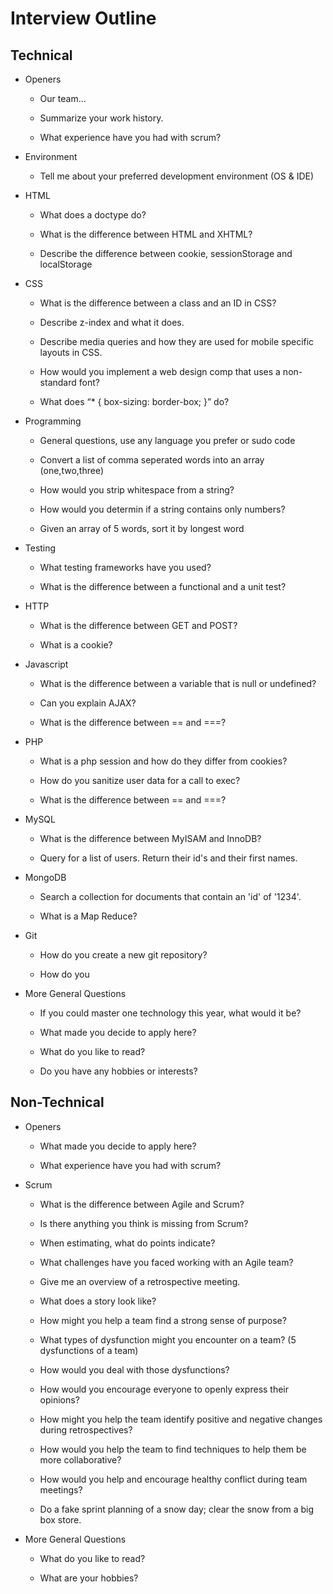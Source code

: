 # Interview Outline


## Technical

- Openers

	- Our team...

	- Summarize your work history.

	- What experience have you had with scrum?

- Environment

	- Tell me about your preferred development environment (OS & IDE)

- HTML

	- What does a doctype do?

	- What is the difference between HTML and XHTML?

	- Describe the difference between cookie, sessionStorage and localStorage

- CSS

	- What is the difference between a class and an ID in CSS?

	- Describe z-index and what it does.

	- Describe media queries and how they are used for mobile specific layouts in CSS.

	- How would you implement a web design comp that uses a non-standard font?

	- What does “* { box-sizing: border-box; }” do?

- Programming

	- General questions, use any language you prefer or sudo code

	- Convert a list of comma seperated words into an array (one,two,three)

	- How would you strip whitespace from a string?

	- How would you determin if a string contains only numbers?

	- Given an array of 5 words, sort it by longest word

- Testing

	- What testing frameworks have you used?

	- What is the difference between a functional and a unit test?

- HTTP

	- What is the difference between GET and POST?

	- What is a cookie?

- Javascript

	- What is the difference between a variable that is null or undefined?

	- Can you explain AJAX?

	- What is the difference between == and ===?

- PHP

	- What is a php session and how do they differ from cookies?

	- How do you sanitize user data for a call to exec?

	- What is the difference between == and ===?

- MySQL

	- What is the difference between MyISAM and InnoDB?

	- Query for a list of users.  Return their id's and their first names.

- MongoDB

	- Search a collection for documents that contain an 'id' of '1234'.

	- What is a Map Reduce?

- Git

   - How do you create a new git repository?

   - How do you 

- More General Questions

	- If you could master one technology this year, what would it be?

	- What made you decide to apply here?

	- What do you like to read?

	- Do you have any hobbies or interests?

## Non-Technical

- Openers

	- What made you decide to apply here?

	- What experience have you had with scrum?

- Scrum
	
	- What is the difference between Agile and Scrum?

	- Is there anything you think is missing from Scrum?

	- When estimating, what do points indicate?

	- What challenges have you faced working with an Agile team?

	- Give me an overview of a retrospective meeting.

	- What does a story look like?

	- How might you help a team find a strong sense of purpose?

	- What types of dysfunction might you encounter on a team? (5 dysfunctions of a team)

	- How would you deal with those dysfunctions?

	- How would you encourage everyone to openly express their opinions?

	- How might you help the team identify positive and negative changes during retrospectives?

	- How would you help the team to find techniques to help them be more collaborative?

	- How would you help and encourage healthy conflict during team meetings?

	- Do a fake sprint planning of a snow day; clear the snow from a big box store.

- More General Questions

	- What do you like to read?

	- What are your hobbies?